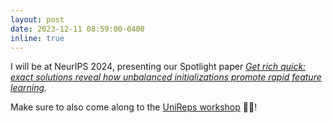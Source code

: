 ```yaml
---
layout: post
date: 2023-12-11 08:59:00-0400
inline: true
---
```


I will be at NeurIPS 2024, presenting our Spotlight paper [*Get rich quick: exact solutions reveal how unbalanced initializations promote rapid feature learning*](https://arxiv.org/abs/2406.06158).

Make sure to also come along to the [UniReps workshop](https://unireps.org/2024/) 🔵🔴!



